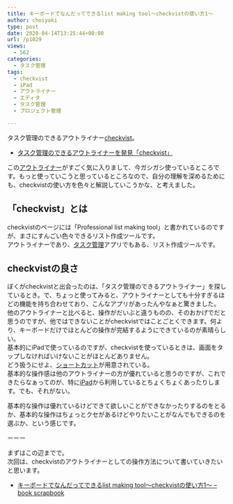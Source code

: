 ```yaml
---
title: キーボードでなんだってできるlist making tool〜checkvistの使い方1〜
author: choiyaki
type: post
date: 2020-04-14T13:25:44+00:00
url: /p1029
views:
  - 562
categories:
  - タスク管理
tags:
  - checkvist
  - iPad
  - アウトライナー
  - エディタ
  - タスク管理
  - プロジェクト管理

---
```

タスク管理のできるアウトライナー[checkvist][1]。

  * [タスク管理のできるアウトライナーを発見「checkvist」][2]

この[アウトライナー][3]がすごく気に入りまして、今ガシガシ使っているところです。もっと使っていこうと思っているところなので、自分の理解を深めるためにも、checkvistの使い方を色々と解説していこうかな、と考えました。

## 「checkvist」とは

checkvistのページには「Professional list making tool」と書かれているのですが、まさにすんごい色々できるリスト作成ツールです。  
アウトライナーであり、[タスク管理][4]アプリでもある、リスト作成ツールです。

## checkvistの良さ

ぼくがcheckvistと出会ったのは、「タスク管理のできるアウトライナー」を探しているとき。で、ちょっと使ってみると、アウトライナーとしても十分すぎるほどの機能を持ち合わせており、こんなアプリがあったんやなぁと驚きました。  
他のアウトライナーと比べると、操作がだいぶと違うものの、そのおかげでだと思うのですが、他ではできないことがcheckvistではことごとくできます。何より、キーボードだけでほとんどの操作が完結するようにできているのが素晴らしい。  
基本的にiPadで使っているのですが、checkvistを使っているときは、画面をタップしなければいけないことがほとんどありません。  
どう扱うにせよ、[ショートカット][5]が用意されている。  
基本的な操作感は他のアウトライナーの方が優れていると思うのですが、これできたらなぁってのが、特に[iPad][6]から利用しているとちょくちょくあったりします。でも、それがない。

基本的な操作は優れているけどできて欲しいことができなかったりするのをとるか、基本的な操作はちょっとクセがあるけどやりたいことがなんでもできるのを選ぶか、という感じです。

ーーー

まずはこの辺までで。  
次回は、checkvistのアウトライナーとしての操作方法について書いていきたいと思います。

  * [キーボードでなんだってできるlist making tool〜checkvistの使い方1〜 &#8211; book scrapbook][7]

 [1]: https://scrapbox.io/choiyaki-hondana/checkvist
 [2]: https://scrapbox.io/choiyaki-hondana/%E3%82%BF%E3%82%B9%E3%82%AF%E7%AE%A1%E7%90%86%E3%81%AE%E3%81%A7%E3%81%8D%E3%82%8B%E3%82%A2%E3%82%A6%E3%83%88%E3%83%A9%E3%82%A4%E3%83%8A%E3%83%BC%E3%82%92%E7%99%BA%E8%A6%8B%E3%80%8Ccheckvist%E3%80%8D
 [3]: https://scrapbox.io/choiyaki-hondana/%E3%82%A2%E3%82%A6%E3%83%88%E3%83%A9%E3%82%A4%E3%83%8A%E3%83%BC
 [4]: https://scrapbox.io/choiyaki-hondana/%E3%82%BF%E3%82%B9%E3%82%AF%E7%AE%A1%E7%90%86
 [5]: https://scrapbox.io/choiyaki-hondana/%E3%82%B7%E3%83%A7%E3%83%BC%E3%83%88%E3%82%AB%E3%83%83%E3%83%88
 [6]: https://scrapbox.io/choiyaki-hondana/iPad
 [7]: https://scrapbox.io/choiyaki-hondana/%E3%82%AD%E3%83%BC%E3%83%9C%E3%83%BC%E3%83%89%E3%81%A7%E3%81%AA%E3%82%93%E3%81%A0%E3%81%A3%E3%81%A6%E3%81%A7%E3%81%8D%E3%82%8Blist_making_tool%E3%80%9Ccheckvist%E3%81%AE%E4%BD%BF%E3%81%84%E6%96%B91%E3%80%9C